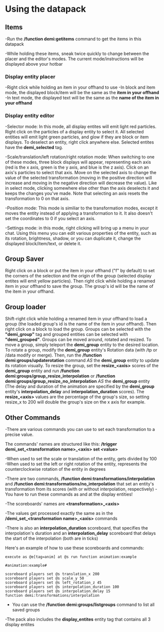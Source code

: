 # Using the datapack

## Items

-Run the **/function demi:getitems** command to get the items in this datapack

-While holding these items, sneak twice quickly to change between the placer and the editor's modes. The current mode/instructions will be displayed above your hotbar

### Display entity placer

-Right click while holding an item in your offhand to use
-In block and item mode, the displayed block/item will be the same as the **item in your offhand**
-In text mode, the displayed text will be the same as the **name of the item in your offhand**

### Display entity editor

-Selector mode: In this mode, all display entites will emit light red particles. Right click on the particles of a display entity to select it. All selected entities will emit light green particles, and glow if they are block or item displays. To deselect an entity, right click anywhere else. Selected entites have the **demi_selected** tag.

-Scale/translation/left rotation/right rotation mode: When switching to one of these modes, three block displays will appear, representing each axis (red is the x axis, green is the y axis, and blue is the z axis). Click on an axis's particles to select that axis. Move on the selected axis to change the value of the selected transformation (moving in the positive direction will increase and moving in the negative direction will decrease the value). Like in select mode, clicking somewhere else other than the axis deselects it and keeps the changes you've made. Note that selecting an axis resets the transformation to 0 on that axis.

-Position mode: This mode is similiar to the transformation modes, except it moves the entity instead of applying a transformation to it. It also doesn't set the coordinates to 0 if you select an axis.

-Settings mode: in this mode, right clicking will bring up a menu in your chat. Using this menu you can edit various properties of the entity, such as its rotation, brightness, shadow, or you can duplicate it, change the displayed block/item/text, or delete it.

## Group Saver

Right click on a block or put the item in your offhand ("f" by default) to set the corners of the selection and the origin of the group (selected display entites will emit yellow particles). Then right click while holding a renamed item in your offhand to save the group. The group's id will be the name of the item in your offhand.

## Group loader

Shift-right click while holding a renamed item in your offhand to load a group (the loaded group's id is the name of the item in your offhand). Then right click on a block to load the group. Groups can be selected with the **"demi_group"** tag and grouped entities can be selected with **"demi_grouped"**. Groups can be moved around, rotated and resized. To move a group, simply teleport the **demi_group** entity to the desired location. To rotate a group, modify the **demi_group** entity's Rotation data (with /tp or /data modify or merge). Then, run the **/function demi:groups/updaterotation** command *AS* the **demi_group** entity to update its rotation visually. To resize the group, set the **resize_\<axis>** scores of the **demi_group** entity and run **/function demi:groups/group_resize_interpolation** or **/function demi:groups/group_resize_no_interpolation** *AS* the **demi_group** entity (The delay and duration of the animation are specified by the **demi_group** entity's **interpolation_delay** and **interpolation_duration** scores). The **resize_\<axis>** values are the percentage of the group's size, so setting resize_x to 200 will double the group's size on the x axis for example.

## Other Commands

-There are various commands you can use to set each transformation to a precise value.

The commands' names are structured like this:
**/trigger demi\_set\_\<transformation name>\_\<axis> set \<value>**
  
-When used to set the scale or translation of the entity, <value> gets divided by 100
-When used to set the left or right rotation of the entity, <value> represents the counterclockwise rotation of the entity in degrees

-There are two commands, **/function demi:transformations/interpolation** and **/function demi:transformations/no_interpolation** that set an entity's transformation from its scores (with or without interpolation, respectively)
-You have to run these commands as and at the display entities!

-The scoreboards' names are **\<transformation>_\<axis>**
  
-The values get processed exactly the same as in the **/demi_set_\<transformation name>_\<axis>** commands
  
-There is also an **interpolation_duration** scoreboard, that specifies the interpolation's duration and an **interpolation_delay** scoreboard that delays the start of the interpolation (both are in ticks)
  
Here's an example of how to use these scoreboards and commands:
  
```
execute as @e[tag=anim] at @s run function animation:example

#animation:example#
  
scoreboard players set @s translation_x 200
scoreboard players set @s scale_y 50
scoreboard players set @s left_rotation_z 45
scoreboard players set @s interpolation_duration 100
scoreboard players set @s interpolation_delay 15
function demi:transformations/interpolation
```
  
 - You can use the **/function demi:groups/listgroups** command to list all saved groups
  
-The pack also includes the **display_entites** entity tag that contains all 3 display entites
